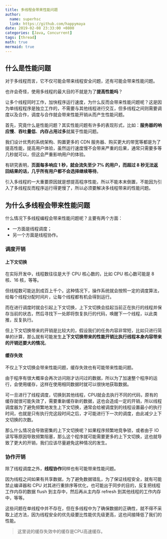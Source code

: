 ```yaml
---
title: 多线程会带来性能问题
author:
  name: superhsc
  link: https://github.com/happymaya
date: 2019-02-08 23:33:00 +0800
categories: [Java, Concurrent]
tags: [thread]
math: true
mermaid: true
---
```


## 什么是性能问题   

对于多线程而言，它不仅可能会带来线程安全问题，还有可能会带来性能问题。

也许会奇怪，使用多线程的最大目的不就是为了**提高性能吗**？

让多个线程同时工作，加快程序运行速度，为什么反而会带来性能问题呢？这是因为单线程程序是独立工作的，不需要与其他线程进行交互，但多线程之间则需要调度以及合作，调度与合作就会带来性能开销从而产生性能问题。

 

首先，究竟什么是性能问题？其实性能问题有许多的表现形式，比如：**服务器的响应慢**、**吞吐量低**、**内存占用过多**就属于性能问题。

我们设计优秀的系统架构、购置更多的 CDN 服务器、购买更大的带宽等都是为了提高性能，提高用户体验，虽然运行速度慢不会带来严重的后果，通常只需要多等几秒就可以，但这会严重影响用户的体验。

有研究表明，**页面每多响应 1 秒，就会流失至少 7% 的用户，而超过 8 秒无法返回结果的话，几乎所有用户都不会选择继续等待**。

引入多线程的一大重要原因就是想提高程序性能，所以不能本末倒置，不能因为引入了多线程反而程序运行得更慢了，所以必须要解决多线程带来的性能问题。



## 为什么多线程会带来性能问题

什么情况下多线程编程会带来性能问题呢？主要有两个方面：
- 一方面是线程调度；
- 另一个方面是线程协作。

### 调度开销

#### 上下文切换

在实际开发中，线程数往往是大于 CPU 核心数的，比如 CPU 核心数可能是 8 核、16 核，等等。

但线程数可能达到成百上千个。这种情况下，操作系统就会按照一定的调度算法，给每个线程分配时间片，让每个线程都有机会得到运行。

而在进行调度时就会引起上下文切换，上下文切换会挂起当前正在执行的线程并保存当前的状态，然后寻找下一处即将恢复执行的代码，唤醒下一个线程，以此类推，反复执行。

但上下文切换带来的开销是比较大的，假设我们的任务内容非常短，比如只进行简单的计算，那么就有可能发生**上下文切换带来的性能开销比执行线程本身内容带来的开销还要大的情况**。

#### 缓存失效

不仅上下文切换会带来性能问题，缓存失效也有可能带来性能问题。

由于程序有很大概率会再次访问刚才访问过的数据，所以为了加速整个程序的运行，会使用缓存，这样在使用相同数据时就可以很快地获取数据。

可一旦进行了线程调度，切换到其他线程，CPU就会去执行不同的代码，原有的缓存就很可能失效了，需要重新缓存新的数据，这也会造成一定的开销，所以线程调度器为了避免频繁地发生上下文切换，通常会给被调度到的线程设置最小的执行时间，也就是只有执行完这段时间之后，才可能进行下一次的调度，由此减少上下文切换的次数。

那么什么情况会导致密集的上下文切换呢？如果程序频繁地竞争锁，或者由于 IO 读写等原因导致频繁阻塞，那么这个程序就可能需要更多的上下文切换，这也就导致了更大的开销，我们应该尽量避免这种情况的发生。

### 协作开销  

除了线程调度之外，**线程协作**同样也有可能带来性能问题。

因为线程之间如果有共享数据，为了避免数据错乱，为了保证线程安全，就有可能禁止编译器和 CPU 对其进行重排序等优化，也可能出于同步的目的，反复把线程工作内存的数据 flush 到主存中，然后再从主内存 refresh 到其他线程的工作内存中，等等。

这些问题在单线程中并不存在，但在多线程中为了确保数据的正确性，就不得不采取上述方法，因为线程安全的优先级要比性能优先级更高，这也间接降低了我们的性能。



> 这里说的缓存失效中的缓存是CPU高速缓存。